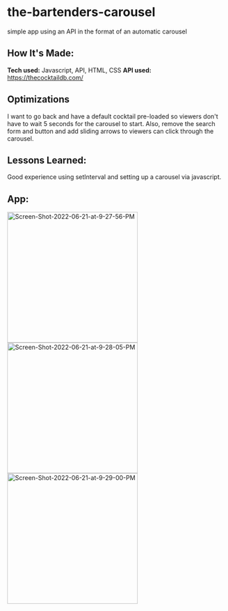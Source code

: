 # the-bartenders-carousel
simple app using an API in the format of an automatic carousel

## How It's Made:

**Tech used:** Javascript, API, HTML, CSS
**API used:** https://thecocktaildb.com/

## Optimizations

I want to go back and have a default cocktail pre-loaded so viewers don't have to wait 5 seconds for the carousel to start. Also, remove the search form and button and add sliding arrows to viewers can click through the carousel.

## Lessons Learned:

Good experience using setInterval and setting up a carousel via javascript.

## App:
<img src="https://i.ibb.co/vqMcrDw/Screen-Shot-2022-06-21-at-9-27-56-PM.png" alt="Screen-Shot-2022-06-21-at-9-27-56-PM" border="0" width="300px">
<img src="https://i.ibb.co/wS6JbwR/Screen-Shot-2022-06-21-at-9-28-05-PM.png" alt="Screen-Shot-2022-06-21-at-9-28-05-PM" border="0" width="300px">
<img src="https://i.ibb.co/PxGrGNh/Screen-Shot-2022-06-21-at-9-29-00-PM.png" alt="Screen-Shot-2022-06-21-at-9-29-00-PM" border="0" width="300px">
